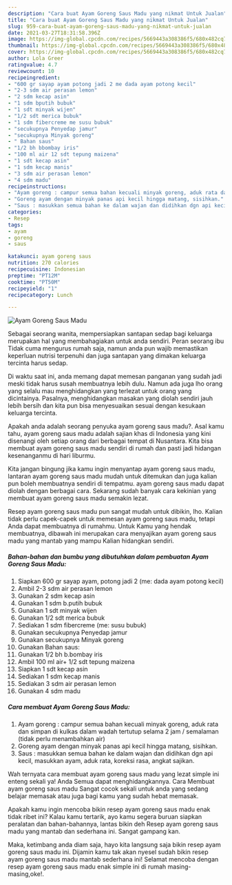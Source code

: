 ```yaml
---
description: "Cara buat Ayam Goreng Saus Madu yang nikmat Untuk Jualan"
title: "Cara buat Ayam Goreng Saus Madu yang nikmat Untuk Jualan"
slug: 959-cara-buat-ayam-goreng-saus-madu-yang-nikmat-untuk-jualan
date: 2021-03-27T18:31:58.396Z
image: https://img-global.cpcdn.com/recipes/5669443a308386f5/680x482cq70/ayam-goreng-saus-madu-foto-resep-utama.jpg
thumbnail: https://img-global.cpcdn.com/recipes/5669443a308386f5/680x482cq70/ayam-goreng-saus-madu-foto-resep-utama.jpg
cover: https://img-global.cpcdn.com/recipes/5669443a308386f5/680x482cq70/ayam-goreng-saus-madu-foto-resep-utama.jpg
author: Lola Greer
ratingvalue: 4.7
reviewcount: 10
recipeingredient:
- "600 gr sayap ayam potong jadi 2 me dada ayam potong kecil"
- "2-3 sdm air perasan lemon"
- "2 sdm kecap asin"
- "1 sdm bputih bubuk"
- "1 sdt minyak wijen"
- "1/2 sdt merica bubuk"
- "1 sdm fibercreme me susu bubuk"
- "secukupnya Penyedap jamur"
- "secukupnya Minyak goreng"
- " Bahan saus"
- "1/2 bh bbombay iris"
- "100 ml air 12 sdt tepung maizena"
- "1 sdt kecap asin"
- "1 sdm kecap manis"
- "3 sdm air perasan lemon"
- "4 sdm madu"
recipeinstructions:
- "Ayam goreng : campur semua bahan kecuali minyak goreng, aduk rata dan simpan di kulkas dalam wadah tertutup selama 2 jam / semalaman (tidak perlu menambahkan air)"
- "Goreng ayam dengan minyak panas api kecil hingga matang, sisihkan."
- "Saus : masukkan semua bahan ke dalam wajan dan didihkan dgn api kecil, masukkan ayam, aduk rata, koreksi rasa, angkat sajikan."
categories:
- Resep
tags:
- ayam
- goreng
- saus

katakunci: ayam goreng saus 
nutrition: 270 calories
recipecuisine: Indonesian
preptime: "PT12M"
cooktime: "PT50M"
recipeyield: "1"
recipecategory: Lunch

---
```



![Ayam Goreng Saus Madu](https://img-global.cpcdn.com/recipes/5669443a308386f5/680x482cq70/ayam-goreng-saus-madu-foto-resep-utama.jpg)

Sebagai seorang wanita, mempersiapkan santapan sedap bagi keluarga merupakan hal yang membahagiakan untuk anda sendiri. Peran seorang ibu Tidak cuma mengurus rumah saja, namun anda pun wajib memastikan keperluan nutrisi terpenuhi dan juga santapan yang dimakan keluarga tercinta harus sedap.

Di waktu  saat ini, anda memang dapat memesan panganan yang sudah jadi meski tidak harus susah membuatnya lebih dulu. Namun ada juga lho orang yang selalu mau menghidangkan yang terlezat untuk orang yang dicintainya. Pasalnya, menghidangkan masakan yang diolah sendiri jauh lebih bersih dan kita pun bisa menyesuaikan sesuai dengan kesukaan keluarga tercinta. 



Apakah anda adalah seorang penyuka ayam goreng saus madu?. Asal kamu tahu, ayam goreng saus madu adalah sajian khas di Indonesia yang kini disenangi oleh setiap orang dari berbagai tempat di Nusantara. Kita bisa membuat ayam goreng saus madu sendiri di rumah dan pasti jadi hidangan kesenanganmu di hari liburmu.

Kita jangan bingung jika kamu ingin menyantap ayam goreng saus madu, lantaran ayam goreng saus madu mudah untuk ditemukan dan juga kalian pun boleh membuatnya sendiri di tempatmu. ayam goreng saus madu dapat diolah dengan berbagai cara. Sekarang sudah banyak cara kekinian yang membuat ayam goreng saus madu semakin lezat.

Resep ayam goreng saus madu pun sangat mudah untuk dibikin, lho. Kalian tidak perlu capek-capek untuk memesan ayam goreng saus madu, tetapi Anda dapat membuatnya di rumahmu. Untuk Kamu yang hendak membuatnya, dibawah ini merupakan cara menyajikan ayam goreng saus madu yang mantab yang mampu Kalian hidangkan sendiri.

<!--inarticleads1-->

##### Bahan-bahan dan bumbu yang dibutuhkan dalam pembuatan Ayam Goreng Saus Madu:

1. Siapkan 600 gr sayap ayam, potong jadi 2 (me: dada ayam potong kecil)
1. Ambil 2-3 sdm air perasan lemon
1. Gunakan 2 sdm kecap asin
1. Gunakan 1 sdm b.putih bubuk
1. Gunakan 1 sdt minyak wijen
1. Gunakan 1/2 sdt merica bubuk
1. Sediakan 1 sdm fibercreme (me: susu bubuk)
1. Gunakan secukupnya Penyedap jamur
1. Gunakan secukupnya Minyak goreng
1. Gunakan  Bahan saus:
1. Gunakan 1/2 bh b.bombay iris
1. Ambil 100 ml air+ 1/2 sdt tepung maizena
1. Siapkan 1 sdt kecap asin
1. Sediakan 1 sdm kecap manis
1. Sediakan 3 sdm air perasan lemon
1. Gunakan 4 sdm madu




<!--inarticleads2-->

##### Cara membuat Ayam Goreng Saus Madu:

1. Ayam goreng : campur semua bahan kecuali minyak goreng, aduk rata dan simpan di kulkas dalam wadah tertutup selama 2 jam / semalaman (tidak perlu menambahkan air)
1. Goreng ayam dengan minyak panas api kecil hingga matang, sisihkan.
1. Saus : masukkan semua bahan ke dalam wajan dan didihkan dgn api kecil, masukkan ayam, aduk rata, koreksi rasa, angkat sajikan.




Wah ternyata cara membuat ayam goreng saus madu yang lezat simple ini enteng sekali ya! Anda Semua dapat menghidangkannya. Cara Membuat ayam goreng saus madu Sangat cocok sekali untuk anda yang sedang belajar memasak atau juga bagi kamu yang sudah hebat memasak.

Apakah kamu ingin mencoba bikin resep ayam goreng saus madu enak tidak ribet ini? Kalau kamu tertarik, ayo kamu segera buruan siapkan peralatan dan bahan-bahannya, lantas bikin deh Resep ayam goreng saus madu yang mantab dan sederhana ini. Sangat gampang kan. 

Maka, ketimbang anda diam saja, hayo kita langsung saja bikin resep ayam goreng saus madu ini. Dijamin kamu tak akan nyesel sudah bikin resep ayam goreng saus madu mantab sederhana ini! Selamat mencoba dengan resep ayam goreng saus madu enak simple ini di rumah masing-masing,oke!.

